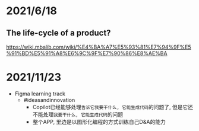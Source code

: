 # 2021/6/18
## The life-cycle of a product?
https://wiki.mbalib.com/wiki/%E4%BA%A7%E5%93%81%E7%94%9F%E5%91%BD%E5%91%A8%E6%9C%9F%E7%90%86%E8%AE%BA


# 2021/11/23
- Figma learning track
  - #ideasandinnovation
    - Copilot已经能够处理`告诉它我要干什么, 它能生成代码`的问题了, 但是它还不能处理`我要干什么, 它能生成代码`的问题
    - 整个APP, 里边是以图形化编程的方式训练自己D&A的能力